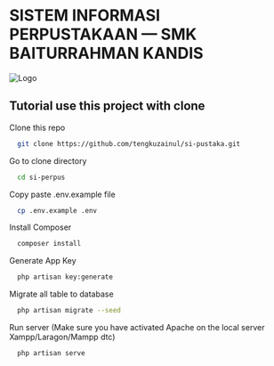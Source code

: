# SISTEM INFORMASI PERPUSTAKAAN &mdash; SMK BAITURRAHMAN KANDIS

![Logo](https://smkbaiturrahman.sch.id/assets/logo.png)

## Tutorial use this project with clone

Clone this repo

```bash
  git clone https://github.com/tengkuzainul/si-pustaka.git
```

Go to clone directory

```bash
  cd si-perpus
```

Copy paste .env.example file

```bash
  cp .env.example .env
```

Install Composer

```bash
  composer install
```

Generate App Key

```bash
  php artisan key:generate
```

Migrate all table to database

```bash
  php artisan migrate --seed
```

Run server (Make sure you have activated Apache on the local server Xampp/Laragon/Mampp dtc)

```bash
  php artisan serve
```
